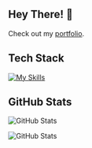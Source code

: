 ## Hey There! 👋

Check out my [portfolio](https://djamel-edine.yagoubi.work).

## Tech Stack

[![My Skills](https://skillicons.dev/icons?i=docker,gcp,gitlab,githubactions,java,latex,py,scala,terraform,kubernetes)](https://djamel-edine.yagoubi.work)

## GitHub Stats
![GitHub Stats](https://github-readme-stats.vercel.app/api?username=djamelinfo&theme=dark&show_icons=true&hide_border=true&count_private=true)

![GitHub Stats](https://github-readme-stats.vercel.app/api/top-langs/?username=djamelinfo&theme=dark&show_icons=true&hide_border=true&layout=compact)
<!--
**djamelinfo/djamelinfo** is a ✨ _special_ ✨ repository because its `README.md` (this file) appears on your GitHub profile.

Here are some ideas to get you started:

- 🔭 I’m currently working on ...
- 🌱 I’m currently learning ...
- 👯 I’m looking to collaborate on ...
- 🤔 I’m looking for help with ...
- 💬 Ask me about ...
- 📫 How to reach me: ...
- 😄 Pronouns: ...
- ⚡ Fun fact: ...
-->
